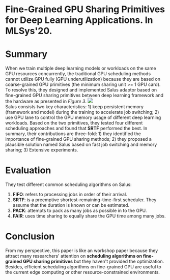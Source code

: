 # Fine-Grained GPU Sharing Primitives for Deep Learning Applications. In MLSys'20.
# Summary
When we train multiple deep learning models or workloads on the same GPU resources concurrently, the traditional GPU scheduling methods cannot utilize GPU fully (GPU underutilization) because they are based on coarse-grained GPU primitives (the minimum sharing unit >= 1 GPU card). To resolve this, they designed and implemented Salus adaptor based on fine-grained GPU sharing primitives between deep learning framework and the hardware as presented in _Figure 3_.
![](https://github.com/YanLu-nyu/Awesome-AI-Systems/blob/master/Salus_design.png)<br>
Salus consists two key characteristics: 1) keep persistent memory (framework and model) during the training to accelerate job switching; 2) use GPU lane to control the GPU memory usage of different deep learning workloads. Based on the two primitives, they tested four different scheduling approaches and found that **SRTF** performed the best. In summary, their contributions are three-fold: 1) they identified the importance of fine-grained GPU sharing methods; 2) they proposed a plausible solution named Salus based on fast job switching and memory sharing; 3) Extensive experiments.
# Evaluation
They test different common scheduling algorithms on Salus:
1. **FIFO**: refers to processing jobs in order of their arrival.
2. **SRTF**: is a preemptive shortest-remaining-time-first scheduler. They assume that the duration is known or can be estimated.
3. **PACK**: attempts to pack as many jobs as possible in to the GPU.
4. **FAIR**: uses time sharing to equally share the GPU time among many jobs.
# Conclusion
From my perspective, this paper is like an workshop paper because they attract many researchers' attention on **scheduling algorithms on fine-grained GPU sharing primitives** but they haven't provided the optimization. Besides, efficient scheduling algorithms on fine-grained GPU are useful to the current edge computing or other resource-constrained environments.
